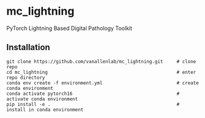 # mc_lightning
PyTorch Lightning Based Digital Pathology Toolkit



## Installation

````
git clone https://github.com/vanallenlab/mc_lightning.git     # clone repo
cd mc_lightning                                               # enter repo directory
conda env create -f environment.yml                           # create conda environment
conda activate pytorch16                                      # activate conda environment
pip install -e .                                              # install in conda environment
````
